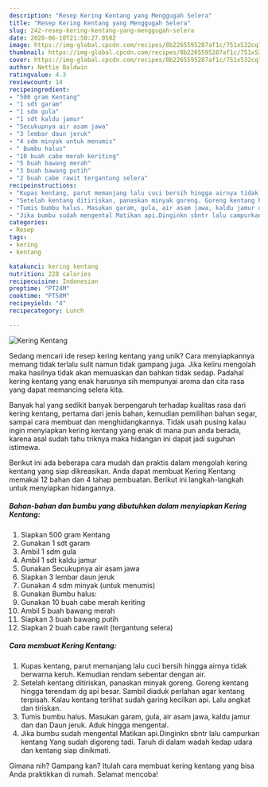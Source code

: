 ```yaml
---
description: "Resep Kering Kentang yang Menggugah Selera"
title: "Resep Kering Kentang yang Menggugah Selera"
slug: 242-resep-kering-kentang-yang-menggugah-selera
date: 2020-06-10T21:50:27.050Z
image: https://img-global.cpcdn.com/recipes/8b2265595287af1c/751x532cq70/kering-kentang-foto-resep-utama.jpg
thumbnail: https://img-global.cpcdn.com/recipes/8b2265595287af1c/751x532cq70/kering-kentang-foto-resep-utama.jpg
cover: https://img-global.cpcdn.com/recipes/8b2265595287af1c/751x532cq70/kering-kentang-foto-resep-utama.jpg
author: Nettie Baldwin
ratingvalue: 4.3
reviewcount: 14
recipeingredient:
- "500 gram Kentang"
- "1 sdt garam"
- "1 sdm gula"
- "1 sdt kaldu jamur"
- "Secukupnya air asam jawa"
- "3 lembar daun jeruk"
- "4 sdm minyak untuk menumis"
- " Bumbu halus"
- "10 buah cabe merah keriting"
- "5 buah bawang merah"
- "3 buah bawang putih"
- "2 buah cabe rawit tergantung selera"
recipeinstructions:
- "Kupas kentang, parut memanjang lalu cuci bersih hingga airnya tidak berwarna keruh. Kemudian rendam sebentar dengan air."
- "Setelah kentang ditiriskan, panaskan minyak goreng. Goreng kentang hingga terendam dg api besar. Sambil diaduk perlahan agar kentang terpisah. Kalau kentang terlihat sudah garing kecilkan api. Lalu angkat dan tiriskan."
- "Tumis bumbu halus. Masukan garam, gula, air asam jawa, kaldu jamur dan dan Daun jeruk. Aduk hingga mengental."
- "Jika bumbu sudah mengental Matikan api.Dinginkn sbntr lalu campurkan kentang Yang sudah digoreng tadi. Taruh di dalam wadah kedap udara dan kentang siap dinikmati."
categories:
- Resep
tags:
- kering
- kentang

katakunci: kering kentang 
nutrition: 228 calories
recipecuisine: Indonesian
preptime: "PT24M"
cooktime: "PT58M"
recipeyield: "4"
recipecategory: Lunch

---
```



![Kering Kentang](https://img-global.cpcdn.com/recipes/8b2265595287af1c/751x532cq70/kering-kentang-foto-resep-utama.jpg)

Sedang mencari ide resep kering kentang yang unik? Cara menyiapkannya memang tidak terlalu sulit namun tidak gampang juga. Jika keliru mengolah maka hasilnya tidak akan memuaskan dan bahkan tidak sedap. Padahal kering kentang yang enak harusnya sih mempunyai aroma dan cita rasa yang dapat memancing selera kita.

Banyak hal yang sedikit banyak berpengaruh terhadap kualitas rasa dari kering kentang, pertama dari jenis bahan, kemudian pemilihan bahan segar, sampai cara membuat dan menghidangkannya. Tidak usah pusing kalau ingin menyiapkan kering kentang yang enak di mana pun anda berada, karena asal sudah tahu triknya maka hidangan ini dapat jadi suguhan istimewa.




Berikut ini ada beberapa cara mudah dan praktis dalam mengolah kering kentang yang siap dikreasikan. Anda dapat membuat Kering Kentang memakai 12 bahan dan 4 tahap pembuatan. Berikut ini langkah-langkah untuk menyiapkan hidangannya.

<!--inarticleads1-->

##### Bahan-bahan dan bumbu yang dibutuhkan dalam menyiapkan Kering Kentang:

1. Siapkan 500 gram Kentang
1. Gunakan 1 sdt garam
1. Ambil 1 sdm gula
1. Ambil 1 sdt kaldu jamur
1. Gunakan Secukupnya air asam jawa
1. Siapkan 3 lembar daun jeruk
1. Gunakan 4 sdm minyak (untuk menumis)
1. Gunakan  Bumbu halus:
1. Gunakan 10 buah cabe merah keriting
1. Ambil 5 buah bawang merah
1. Siapkan 3 buah bawang putih
1. Siapkan 2 buah cabe rawit (tergantung selera)




<!--inarticleads2-->

##### Cara membuat Kering Kentang:

1. Kupas kentang, parut memanjang lalu cuci bersih hingga airnya tidak berwarna keruh. Kemudian rendam sebentar dengan air.
1. Setelah kentang ditiriskan, panaskan minyak goreng. Goreng kentang hingga terendam dg api besar. Sambil diaduk perlahan agar kentang terpisah. Kalau kentang terlihat sudah garing kecilkan api. Lalu angkat dan tiriskan.
1. Tumis bumbu halus. Masukan garam, gula, air asam jawa, kaldu jamur dan dan Daun jeruk. Aduk hingga mengental.
1. Jika bumbu sudah mengental Matikan api.Dinginkn sbntr lalu campurkan kentang Yang sudah digoreng tadi. Taruh di dalam wadah kedap udara dan kentang siap dinikmati.




Gimana nih? Gampang kan? Itulah cara membuat kering kentang yang bisa Anda praktikkan di rumah. Selamat mencoba!
